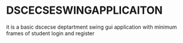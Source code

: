 # DSCECSESWINGAPPLICAITON
it is a basic dscecse deptartment swing gui application with minimum frames of student login and register

